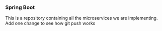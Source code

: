 ### Spring Boot

This is a repository containing all the microservices we are implementing.
Add one change to see how git push works